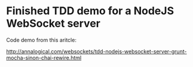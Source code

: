 # Finished TDD demo for a NodeJS WebSocket server

Code demo from this aritcle:

http://annalogical.com/websockets/tdd-nodejs-websocket-server-grunt-mocha-sinon-chai-rewire.html
